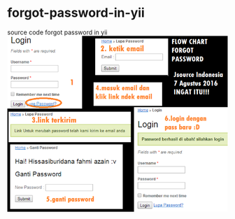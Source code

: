 forgot-password-in-yii
======================

source code forgot password in yii
<img src="https://raw.githubusercontent.com/ruderbytes/forgot-password-in-yii/master/flow_chart_forgot_password.png"/>
